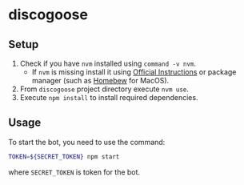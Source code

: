 # discogoose

## Setup

1. Check if you have `nvm` installed using `command -v nvm`.
   * If `nvm` is missing install it using [Official Instructions](https://github.com/nvm-sh/nvm#installing-and-updating) or package manager (such as [Homebew](https://brew.sh/) for MacOS).
1. From `discogoose` project directory execute `nvm use`.
1. Execute `npm install` to install required dependencies.
## Usage

To start the bot, you need to use the command:

```bash
TOKEN=${SECRET_TOKEN} npm start
```
where `SECRET_TOKEN` is token for the bot.
